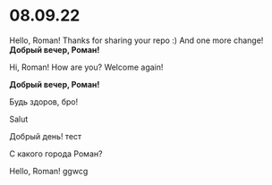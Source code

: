 # 08.09.22


Hello, Roman! Thanks for sharing your repo :)
And one more change!
**Добрый вечер, Роман!**

Hi, Roman! How are you?
Welcome again!

**Добрый вечер, Роман!**

Будь здоров, бро!

Salut 

Добрый день! тест

С какого города Роман?

Hello, Roman! ggwcg